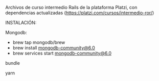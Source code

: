 Archivos de curso intermedio Rails de la plataforma Platzi, con dependencias actualizadas (https://platzi.com/cursos/intermedio-ror/)

INSTALACIÓN:

Mongodb: 
* brew tap mongodb/brew 
* brew install mongodb-community@6.0 
* brew services start mongodb-community@6.0

bundle 

yarn
